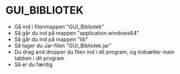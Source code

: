 # GUI_BIBLIOTEK

 - Gå ind i filenmappen "GUI_Bibliotek"
 - Så går du ind på mappen "application.windows64"
 - Så går du ind på mappen "lib"
 - Så tager du Jar-filen "GUI_Bibliotek.jar"
 - Du drag and dropper du filen ind i dit program, og indsætter main tabben i dit program
 - Så er du færdig
